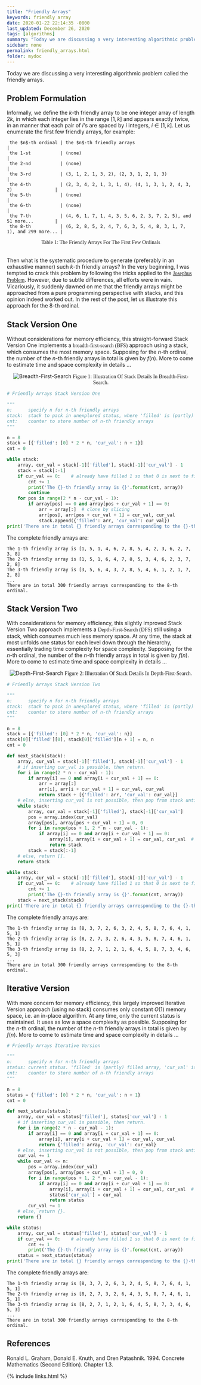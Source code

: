```yaml
---
title: "Friendly Arrays"
keywords: friendly array
date: 2020-01-22 22:14:35 -0800
last_updated: December 26, 2020
tags: [algorithms]
summary: "Today we are discussing a very interesting algorithmic problem called the friendly arrays."
sidebar: none
permalink: friendly_arrays.html
folder: mydoc
---
```


Today we are discussing a very interesting algorithmic problem called the friendly arrays.

## Problem Formulation
Informally, we define the $k$-th friendly array to be one integer array of length $2k$, in which each integer lies in
the range $[1,k]$ and appears exactly twice, in an manner that each pair of $i$'s are spaced by $i$ integers,
$i\in[1,k]$. Let us enumerate the first few friendly arrays, for example:

```
 the $n$-th ordinal | the $n$-th friendly arrays                                        |
 the 1-st           | (none)                                                            |
 the 2-nd           | (none)                                                            |
 the 3-rd           | (3, 1, 2, 1, 3, 2), (2, 3, 1, 2, 1, 3)                            |
 the 4-th           | (2, 3, 4, 2, 1, 3, 1, 4), (4, 1, 3, 1, 2, 4, 3, 2)                |
 the 5-th           | (none)                                                            |
 the 6-th           | (none)                                                            |
 the 7-th           | (4, 6, 1, 7, 1, 4, 3, 5, 6, 2, 3, 7, 2, 5), and 51 more...        |
 the 8-th           | (6, 2, 8, 5, 2, 4, 7, 6, 3, 5, 4, 8, 3, 1, 7, 1), and 299 more... |
```
<center><font face="Lora">Table 1: The Friendly Arrays For The First Few Ordinals</font></center><br/>

Then what is the systematic procedure to generate (preferably in an exhaustive manner) such $k$-th friendly arrays? In
the very beginning, I was tempted to crack this problem by following the tricks applied to the
[<font face="Lora">Josephus Problem</font>](#references). However, due to subtle differences, all efforts were in vain.
Vicariously, it suddenly dawned on me that the friendly arrays might be approached from a pure programming perspective
with stacks, and this opinion indeed worked out. In the rest of the post, let us illustrate this approach for the
$8$-th ordinal.

## Stack Version One
Without considerations for memory efficiency, this straight-forward Stack Version One implements a
<font face="Lora">breadth-first-search (BFS)</font> approach using a stack, which consumes the most memory space.
Supposing for the $n$-th ordinal, the number of the $n$-th friendly arrays in total is given by $f(n)$. More to come to
estimate time and space complexity in details ...

<center>
    <img src="{{ "images/20200122-2.png" }}" alt="Breadth-First-Search"/>
    <font face="Lora">Figure 1: Illustration Of Stack Details In Breadth-First-Search.</font>
</center>

```python
# Friendly Arrays Stack Version One

"""
n:      specify n for n-th friendly arrays
stack:  stack to pack in unexplored status, where 'filled' is (partly) filled array, 'cur_val' is last value filled.
cnt:    counter to store number of n-th friendly arrays
"""

n = 8
stack = [{'filled': [0] * 2 * n, 'cur_val': n + 1}]
cnt = 0

while stack:
    array, cur_val = stack[-1]['filled'], stack[-1]['cur_val'] - 1
    stack = stack[:-1]
    if cur_val == 0:    # already have filled 1 so that 0 is next to fill, and you are done.
        cnt += 1
        print('The {}-th friendly array is {}'.format(cnt, array))
        continue
    for pos in range(2 * n - cur_val - 1):
        if array[pos] == 0 and array[pos + cur_val + 1] == 0:
            arr = array[:]  # clone by slicing
            arr[pos], arr[pos + cur_val + 1] = cur_val, cur_val
            stack.append({'filled': arr, 'cur_val': cur_val})
print('There are in total {} friendly arrays corresponding to the {}-th ordinal.'.format(cnt, n))
```

The complete friendly arrays are:
```
The 1-th friendly array is [1, 5, 1, 4, 6, 7, 8, 5, 4, 2, 3, 6, 2, 7, 3, 8]
The 2-th friendly array is [1, 5, 1, 6, 4, 7, 8, 5, 3, 4, 6, 2, 3, 7, 2, 8]
The 3-th friendly array is [3, 5, 6, 4, 3, 7, 8, 5, 4, 6, 1, 2, 1, 7, 2, 8]
...
There are in total 300 friendly arrays corresponding to the 8-th ordinal.
```

## Stack Version Two
With considerations for memory efficiency, this slightly improved Stack Version Two approach implements a
<font face="Lora">Depth-First-Search (DFS)</font> still using a stack, which consumes much less memory space. At any
time, the stack at most unfolds one status for each level down through the hierarchy, essentially trading time
complexity for space complexity. Supposing for the $n$-th ordinal, the number of the $n$-th friendly arrays in total is
given by $f(n)$. More to come to estimate time and space complexity in details ...

<center>
    <img src="{{ "images/20200122-3.png" }}" alt="Depth-First-Search"/>
    <font face="Lora">Figure 2: Illustration Of Stack Details In Depth-First-Search.</font>
</center>

```python
# Friendly Arrays Stack Version Two

"""
n:      specify n for n-th friendly arrays
stack:  stack to pack in unexplored status, where 'filled' is (partly) filled array, 'cur_val' is last value filled.
cnt:    counter to store number of n-th friendly arrays
"""

n = 8
stack = [{'filled': [0] * 2 * n, 'cur_val': n}]
stack[0]['filled'][0], stack[0]['filled'][n + 1] = n, n
cnt = 0

def next_stack(stack):
    array, cur_val = stack[-1]['filled'], stack[-1]['cur_val'] - 1
    # if inserting cur_val is possible, then return.
    for i in range(2 * n - cur_val - 1):
        if array[i] == 0 and array[i + cur_val + 1] == 0:
            arr = array[:]
            arr[i], arr[i + cur_val + 1] = cur_val, cur_val
            return stack + [{'filled': arr, 'cur_val': cur_val}]
    # else, inserting cur_val is not possible, then pop from stack until find next status and return.
    while stack:
        array, cur_val = stack[-1]['filled'], stack[-1]['cur_val']
        pos = array.index(cur_val)
        array[pos], array[pos + cur_val + 1] = 0, 0
        for i in range(pos + 1, 2 * n - cur_val - 1):
            if array[i] == 0 and array[i + cur_val + 1] == 0:
                array[i], array[i + cur_val + 1] = cur_val, cur_val  # modify array itself in place, no need to clone.
                return stack
        stack = stack[:-1]
    # else, return [].
    return stack

while stack:
    array, cur_val = stack[-1]['filled'], stack[-1]['cur_val'] - 1
    if cur_val == 0:    # already have filled 1 so that 0 is next to fill, and you are done.
        cnt += 1
        print('The {}-th friendly array is {}'.format(cnt, array))
    stack = next_stack(stack)
print('There are in total {} friendly arrays corresponding to the {}-th ordinal.'.format(cnt, n))
```

The complete friendly arrays are:

```
The 1-th friendly array is [8, 3, 7, 2, 6, 3, 2, 4, 5, 8, 7, 6, 4, 1, 5, 1]
The 2-th friendly array is [8, 2, 7, 3, 2, 6, 4, 3, 5, 8, 7, 4, 6, 1, 5, 1]
The 3-th friendly array is [8, 2, 7, 1, 2, 1, 6, 4, 5, 8, 7, 3, 4, 6, 5, 3]
...
There are in total 300 friendly arrays corresponding to the 8-th ordinal.
```

## Iterative Version
With more concern for memory efficiency, this largely improved Iterative Version approach (using no stack) consumes only
constant $O(1)$ memory space, i.e. an in-place algorithm. At any time, only the current status is maintained. It uses as
low a space complexity as possible. Supposing for the $n$-th ordinal, the number of the $n$-th friendly arrays in total
is given by $f(n)$. More to come to estimate time and space complexity in details ...

```python
# Friendly Arrays Iterative Version

"""
n:      specify n for n-th friendly arrays
status: current status. 'filled' is (partly) filled array, 'cur_val' is last value filled.
cnt:    counter to store number of n-th friendly arrays
"""

n = 8
status = {'filled': [0] * 2 * n, 'cur_val': n + 1}
cnt = 0

def next_status(status):
    array, cur_val = status['filled'], status['cur_val'] - 1
    # if inserting cur_val is possible, then return.
    for i in range(2 * n - cur_val - 1):
        if array[i] == 0 and array[i + cur_val + 1] == 0:
            array[i], array[i + cur_val + 1] = cur_val, cur_val
            return {'filled': array, 'cur_val': cur_val}
    # else, inserting cur_val is not possible, then pop from stack until find next status and return.
    cur_val += 1
    while cur_val <= n:
        pos = array.index(cur_val)
        array[pos], array[pos + cur_val + 1] = 0, 0
        for i in range(pos + 1, 2 * n - cur_val - 1):
            if array[i] == 0 and array[i + cur_val + 1] == 0:
                array[i], array[i + cur_val + 1] = cur_val, cur_val  # modify array itself in place, no need to clone.
                status['cur_val'] = cur_val
                return status
        cur_val += 1
    # else, return {}.
    return {}

while status:
    array, cur_val = status['filled'], status['cur_val'] - 1
    if cur_val == 0:    # already have filled 1 so that 0 is next to fill, and you are done.
        cnt += 1
        print('The {}-th friendly array is {}'.format(cnt, array))
    status = next_status(status)
print('There are in total {} friendly arrays corresponding to the {}-th ordinal.'.format(cnt, n))
```

The complete friendly arrays are:

```
The 1-th friendly array is [8, 3, 7, 2, 6, 3, 2, 4, 5, 8, 7, 6, 4, 1, 5, 1]
The 2-th friendly array is [8, 2, 7, 3, 2, 6, 4, 3, 5, 8, 7, 4, 6, 1, 5, 1]
The 3-th friendly array is [8, 2, 7, 1, 2, 1, 6, 4, 5, 8, 7, 3, 4, 6, 5, 3]
...
There are in total 300 friendly arrays corresponding to the 8-th ordinal.
```

## References
Ronald L. Graham, Donald E. Knuth, and Oren Patashnik. 1994. Concrete Mathematics (Second Edition). Chapter 1.3.

{% include links.html %}
